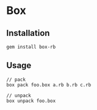 Box
===

Installation
---
    gem install box-rb


Usage
---
    // pack
    box pack foo.box a.rb b.rb c.rb
    
    // unpack
    box unpack foo.box
